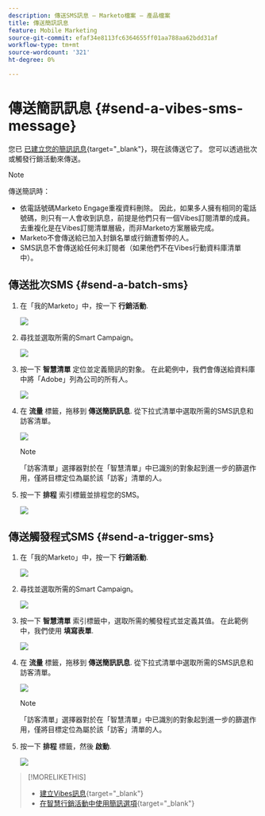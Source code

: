 ```yaml
---
description: 傳送SMS訊息 — Marketo檔案 — 產品檔案
title: 傳送簡訊訊息
feature: Mobile Marketing
source-git-commit: efaf34e8113fc6364655ff01aa788aa62bdd31af
workflow-type: tm+mt
source-wordcount: '321'
ht-degree: 0%

---
```


# 傳送簡訊訊息 {#send-a-vibes-sms-message}

您已 [已建立您的簡訊訊息](/help/marketo/product-docs/mobile-marketing/vibes-sms-messages/create-an-sms-message.md){target="_blank"}，現在該傳送它了。 您可以透過批次或觸發行銷活動來傳送。

>[!NOTE]
>
>傳送簡訊時：
>
>* 依電話號碼Marketo Engage重複資料刪除。 因此，如果多人擁有相同的電話號碼，則只有一人會收到訊息，前提是他們只有一個Vibes訂閱清單的成員。 去重複化是在Vibes訂閱清單層級，而非Marketo方案層級完成。
>* Marketo不會傳送給已加入封鎖名單或行銷遭暫停的人。
>* SMS訊息不會傳送給任何未訂閱者（如果他們不在Vibes行動資料庫清單中）。

## 傳送批次SMS {#send-a-batch-sms}

1. 在「我的Marketo」中，按一下 **行銷活動**.

   ![](assets/send-an-sms-message-1.png)

1. 尋找並選取所需的Smart Campaign。

   ![](assets/send-an-sms-message-2.png)

1. 按一下 **智慧清單** 定位並定義簡訊的對象。 在此範例中，我們會傳送給資料庫中將「Adobe」列為公司的所有人。

   ![](assets/send-an-sms-message-3.png)

1. 在 **流量** 標籤，拖移到 **傳送簡訊訊息**. 從下拉式清單中選取所需的SMS訊息和訪客清單。

   ![](assets/send-an-sms-message-4.png)

   >[!NOTE]
   >
   >「訪客清單」選擇器對於在「智慧清單」中已識別的對象起到進一步的篩選作用，僅將目標定位為屬於該「訪客」清單的人。

1. 按一下 **排程** 索引標籤並排程您的SMS。

   ![](assets/send-an-sms-message-5.png)

## 傳送觸發程式SMS {#send-a-trigger-sms}

1. 在「我的Marketo」中，按一下 **行銷活動**.

   ![](assets/send-an-sms-message-6.png)

1. 尋找並選取所需的Smart Campaign。

   ![](assets/send-an-sms-message-7.png)

1. 按一下 **智慧清單** 索引標籤中，選取所需的觸發程式並定義其值。 在此範例中，我們使用 **填寫表單**.

   ![](assets/send-an-sms-message-8.png)

1. 在 **流量** 標籤，拖移到 **傳送簡訊訊息**. 從下拉式清單中選取所需的SMS訊息和訪客清單。

   ![](assets/send-an-sms-message-9.png)

   >[!NOTE]
   >
   >「訪客清單」選擇器對於在「智慧清單」中已識別的對象起到進一步的篩選作用，僅將目標定位為屬於該「訪客」清單的人。

1. 按一下 **排程** 標籤，然後 **啟動**.

   ![](assets/send-an-sms-message-10.png)

>[!MORELIKETHIS]
>
>* [建立Vibes訊息](/help/marketo/product-docs/mobile-marketing/vibes-sms-messages/create-a-vibes-sms-message.md){target="_blank"}
>* [在智慧行銷活動中使用簡訊選項](/help/marketo/product-docs/mobile-marketing/vibes-sms-messages/using-sms-options-in-a-smart-campaign.md){target="_blank"}
